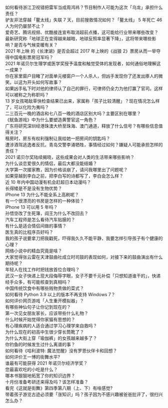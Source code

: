 如何看待浙江卫视错把雷军当成周鸿祎？节目制作人可能为这次「乌龙」承担什么责任？  
驴友非法穿越「鳌太线」失联 7 天，目前搜救情况如何？「鳌太线」 5 年死亡 46 人为何仍屡禁不止？  
爱奇艺、腾讯视频、优酷接连宣布取消超前点播，这可能给行业带来哪些改变？  
最新研究称「地球正在变得越来越暗，地球反照率显著下降」，这将带来哪些影响？是否与气候变暖有关？  
2021 年上映 的《长津湖》是否会超过 2017 年上映的《战狼 2》票房从而一举夺得中国电影票房冠军吗？  
2021 年诺贝尔生理学或医学奖授予温度和触觉受体的发现者，如何通俗地理解这一成果？  
你在家里窗户目睹了对面单元楼窗户一个人杀人，但凶手发现你了还发出瘆人的微笑。以这为开头如何写故事？  
如果凶手私下时对他的律师认了自己的罪行，可律师仍全力为他打赢了官司。这样可以被称之为称职吗？  
13 岁女孩喝敌草快检查结果已出来，家属称「孩子比较清醒」？现在情况怎么样了，可以化险为夷吗？  
二三百元一晚的酒店和七八百一晚的酒店区别大吗？主要区别在哪里？  
《鱿鱼游戏》中为什么要塑造黄警官这一角色？  
广东将研究深圳经港珠澳大桥至珠海、澳门通道，释放了什么信号？有哪些信息值得关注？  
租房时，房东有权利强制让我给她一把房间的钥匙吗？  
遭涉酒驾逃逸者反抗，青岛交警李涌牺牲，事情经过如何？嫌疑人可能承担怎样的责任？  
2021 诺贝尔奖陆续揭晓，这些成果会对人类的生活带来哪些影响？  
为什么谈恋爱很久的情侣，最后大都没能结婚？  
大学第一次接家教，因为价格谈崩了，请问我哪里出了问题呢？  
如果穿越到李白之前，把李白写的诗都写了，李白会怎么样？  
近 10 年内中国动漫有机会赶超日本动漫吗？  
长得矮是不是没有生物优势？  
iPhone 13 为什么不能全系上高刷呢？  
有一个很漂亮的书房是怎样的一种体验？  
iPhone 13 可以用 5 年吗？  
孙悟空改了生死簿，阎王为什么不改回去？  
汽车工程师是怎么看待汽车贴膜的？  
有什么是适合情侣间做的事情？  
医生真的比程序员好吗？  
我的孩子说要拿刀把我戳死，吓得我久久不能平静，我要怎样引导孩子有个健康的心理？  
网络小说中的精血究竟是啥？  
大家觉得张云雷在天津鼓曲社成立时司鼓的表现如何，对接下来的鼓曲演出有什么期待呢？  
年轻人在找工作时把钱放首位合理吗？  
武汉一女子快递上现大段侮辱字眼，女子不要千元补偿「只想知道谁干的」，快递经手众多，有可能核查到真相吗？  
中国传统饮食中有哪些贱物贵做的菜式？  
如何看待 Python 3.9 以上的版本不再支持 Windows 7？  
如何评价网页游戏「人生重开模拟器」？  
有哪些神仙句子让你记到现在的？  
第一次见女朋友家长，应该带些什么礼物？  
什么时候开始觉得你家猫有思想的？  
有心理疾病的人适合通过学习心理学来自救吗？  
为什么现在的初高中生很少穿长筒靴了？  
为什么大街上穿「瑜伽裤」的女孩越来越多了？  
你钓鱼的时候发生过什么离谱的事？  
如何看待《哈利波特: 魔法觉醒》没有罗恩伙伴卡和回想？  
如何评价王一博的街舞水平?  
谁最有可能获得 2021 年诺贝尔经济学奖？  
您最喜欢吃的小吃是什么？  
哪本书狠狠地拓宽了你的知识边界？  
十月份准备考研还来得及吗？该怎样准备？  
看完《这就是街舞》第四季第八期（上、下）有啥感觉?  
带着孩子游览古迹必须要「涨知识」吗？孩子因为不感兴趣被爸爸批评了，很扫兴怎么办？  
